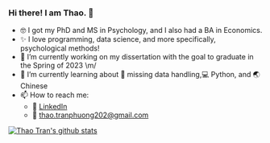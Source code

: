 ### Hi there! I am Thao. 👋

- :nerd_face: I got my PhD and MS in Psychology, and I also had a BA in Economics. 
- :sparkles: I love programming, data science, and more specifically, psychological methods!
- :tada: I’m currently working on my dissertation with the goal to graduate in the Spring of 2023 \m/
- 🌱 I’m currently learning about :open_file_folder: missing data handling,:computer: Python, and :earth_asia: Chinese
- 📫 How to reach me: 
  - :office: [LinkedIn](https://www.linkedin.com/in/thaotrann/)
  - 📧 thao.tranphuong202@gmail.com


[![Thao Tran's github stats](https://github-readme-stats.vercel.app/api?username=ttrann202&count_private=true&show_icons=true&theme=radical&hide_rank=false)](https://github.com/anuraghazra/github-readme-stats)
